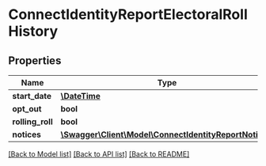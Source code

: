 # ConnectIdentityReportElectoralRollHistory

## Properties
Name | Type | Description | Notes
------------ | ------------- | ------------- | -------------
**start_date** | [**\DateTime**](\DateTime.md) |  | [optional] 
**opt_out** | **bool** |  | [optional] 
**rolling_roll** | **bool** |  | [optional] 
**notices** | [**\Swagger\Client\Model\ConnectIdentityReportNotice[]**](ConnectIdentityReportNotice.md) |  | [optional] 

[[Back to Model list]](../../README.md#documentation-for-models) [[Back to API list]](../../README.md#documentation-for-api-endpoints) [[Back to README]](../../README.md)

